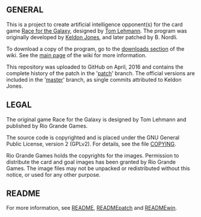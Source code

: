 ## GENERAL
This is a project to create artificial intelligence opponent(s) for the card game [Race for the Galaxy](https://boardgamegeek.com/boardgame/28143/race-galaxy), designed by [Tom Lehmann](http://boardgamegeek.com/boardgamedesigner/150/thomas-lehmann). The program was originally developed by [Keldon Jones](http://keldon.net/rftg), and later patched by B. Nordli.

To download a copy of the program, go to the [downloads section](../../wiki/Downloads) of the wiki. See the [main page](../../wiki) of the wiki for more information.

This repository was uploaded to GitHub on April, 2016 and contains the complete history of the patch in the '[patch](../../tree/patch)' branch. The official versions are included in the '[master](../../tree/master)' branch, as single commits attributed to Keldon Jones.

## LEGAL
The original game Race for the Galaxy is designed by Tom Lehmann and published by Rio Grande Games.

The source code is copyrighted and is placed under the GNU General Public License, version 2 (GPLv2). For details, see the file [COPYING](src/COPYING).

Rio Grande Games holds the copyrights for the images. Permission to distribute the card and goal images has been granted by Rio Grande Games. The image files may not be unpacked or redistributed without this notice, or used for any other purpose.

## README
For more information, see [README](src/README), [READMEpatch](src/READMEpatch) and [READMEwin](src/READMEwin).
